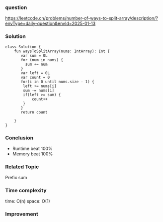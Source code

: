 ### question
https://leetcode.cn/problems/number-of-ways-to-split-array/description/?envType=daily-question&envId=2025-01-13

### Solution
```
class Solution {
    fun waysToSplitArray(nums: IntArray): Int {
       var sum = 0L
       for (num in nums) {
         sum += num
       }
       var left = 0L
       var count = 0
       for(i in 0 until nums.size - 1) {
        left += nums[i]
        sum -= nums[i]
        if(left >= sum) {
            count++
        }
       }
       return count

    }
}
```

### Conclusion
- Runtime beat 100% 
- Memory beat 100%

### Related Topic
Prefix sum

### Time complexity
time: O(n)
space: O(1)

### Improvement